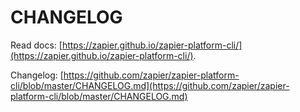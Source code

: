 # CHANGELOG

Read docs: [https://zapier.github.io/zapier-platform-cli/](https://zapier.github.io/zapier-platform-cli/).

Changelog: [https://github.com/zapier/zapier-platform-cli/blob/master/CHANGELOG.md](https://github.com/zapier/zapier-platform-cli/blob/master/CHANGELOG.md)

